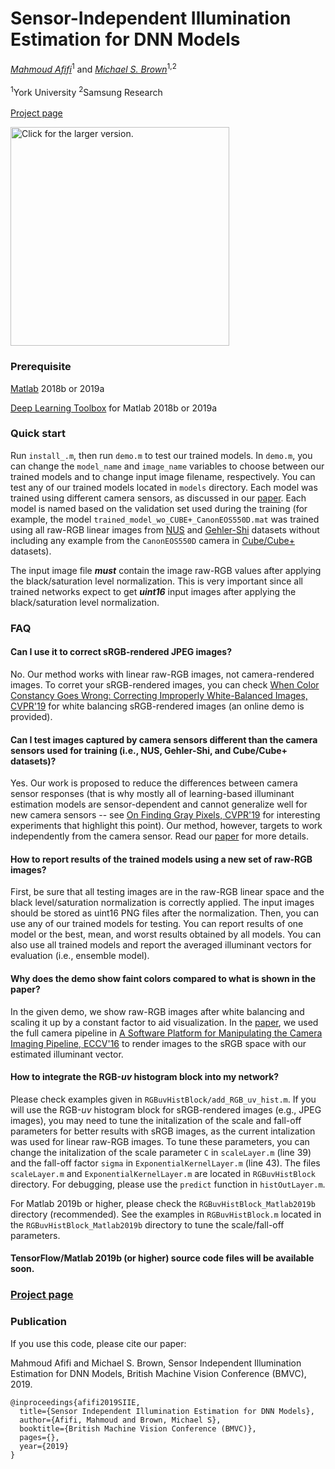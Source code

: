 # Sensor-Independent Illumination Estimation for DNN Models
*[Mahmoud Afifi](https://sites.google.com/view/mafifi)*<sup>1</sup> and *[Michael S. Brown](http://www.cse.yorku.ca/~mbrown/)*<sup>1,2</sup>
<br></br><sup>1</sup>York University  <sup>2</sup>Samsung Research
<br></br>[Project page](http://cvil.eecs.yorku.ca/projects/public_html/siie/index.html)

<img src="https://drive.google.com/uc?export=view&id=1wwu-vpAl1mh8qcXqvhTpJHGlxuaam-Me" style="width: 350px; max-width: 100%; height: auto" title="Click for the larger version." />


### Prerequisite
[Matlab](https://www.mathworks.com/downloads/) 2018b or 2019a

[Deep Learning Toolbox](https://www.mathworks.com/products/deep-learning.html) for Matlab 2018b or 2019a

### Quick start
Run `install_.m`, then run `demo.m` to test our trained models. In `demo.m`, you can change the `model_name` and `image_name` variables to choose between our trained models and to change input image filename, respectively. You can test any of our trained models located in `models` directory. Each model was trained using different camera sensors, as discussed in our [paper](http://cvil.eecs.yorku.ca/projects/public_html/siie/files/0105.pdf). Each model is named based on the validation set used during the training (for example, the model `trained_model_wo_CUBE+_CanonEOS550D.mat` was trained using all raw-RGB linear images from <a href="https://cvil.eecs.yorku.ca/projects/public_html/illuminant/illuminant.html">NUS</a> and <a href="https://www.cs.sfu.ca/~colour/data/shi_gehler/">Gehler-Shi</a> datasets without including any example from the `CanonEOS550D` camera in <a href="https://ipg.fer.hr/ipg/resources/color_constancy">Cube/Cube+</a> datasets). 

The input image file <b><i>must</i></b> contain the image raw-RGB values after applying the black/saturation level normalization. This is very important since all trained networks expect to get <b><i>uint16</i></b> input images after applying the black/saturation level normalization.

### FAQ
#### Can I use it to correct sRGB-rendered JPEG images?
No. Our method works with linear raw-RGB images, not camera-rendered images. To corret your sRGB-rendered images, you can check <a href="https://cvil.eecs.yorku.ca/projects/public_html/sRGB_WB_correction/index.html">When Color Constancy Goes Wrong: 
Correcting Improperly White-Balanced Images, CVPR'19</a> for white balancing sRGB-rendered images (an online demo is provided).</p>

#### Can I test images captured by camera sensors different than the camera sensors used for training (i.e., NUS, Gehler-Shi, and Cube/Cube+ datasets)?
Yes. Our work is proposed to reduce the differences between camera sensor responses (that is why mostly all of learning-based illuminant estimation models are sensor-dependent and cannot generalize well for new camera sensors -- see <a href="https://arxiv.org/pdf/1901.03198.pdf">On Finding Gray Pixels, CVPR'19</a> for interesting experiments that highlight this point). Our method, however, targets to work independently from the camera sensor. Read our [paper](http://cvil.eecs.yorku.ca/projects/public_html/siie/files/0105.pdf) for more details.

#### How to report results of the trained models using a new set of raw-RGB images?
First, be sure that all testing images are in the raw-RGB linear space and the black level/saturation normalization is correctly applied. The input images should be stored as uint16 PNG files after the normalization. Then, you can use any of our trained models for testing. You can report results of one model or the best, mean, and worst results obtained by all models. You can also use all trained models and report the averaged illuminant vectors for evaluation (i.e., ensemble model).

#### Why does the demo show faint colors compared to what is shown in the paper?
In the given demo, we show raw-RGB images after white balancing and scaling it up by a constant factor to aid visualization. In the [paper](http://cvil.eecs.yorku.ca/projects/public_html/siie/files/0105.pdf), we used the full camera pipeline in <a href="https://karaimer.github.io/camera-pipeline/">A Software Platform for Manipulating the Camera Imaging Pipeline, ECCV'16</a> to render images to the sRGB space with our estimated illuminant vector.


#### How to integrate the RGB-*uv* histogram block into my network?
Please check examples given in `RGBuvHistBlock/add_RGB_uv_hist.m`. If you will use the RGB-*uv* histogram block for sRGB-rendered images (e.g., JPEG images), you may need to tune the initalization of the scale and fall-off parameters for better results with sRGB images, as the current intalization was used for linear raw-RGB images. To tune these parameters, you can change the initalization of the scale parameter `C` in `scaleLayer.m` (line 39) and the fall-off factor `sigma` in `ExponentialKernelLayer.m` (line 43). The files `scaleLayer.m` and `ExponentialKernelLayer.m` are located in `RGBuvHistBlock` directory. For debugging, please use the `predict` function in `histOutLayer.m`.

For Matlab 2019b or higher, please check the `RGBuvHistBlock_Matlab2019b` directory (recommended). See the examples in `RGBuvHistBlock.m` located in the `RGBuvHistBlock_Matlab2019b` directory to tune the scale/fall-off parameters.

#### TensorFlow/Matlab 2019b (or higher) source code files will be available soon.


### [Project page](http://cvil.eecs.yorku.ca/projects/public_html/siie/index.html)

### Publication

If you use this code, please cite our paper:


Mahmoud Afifi and Michael S. Brown, Sensor Independent Illumination Estimation for DNN Models, British Machine Vision Conference (BMVC), 2019.


```
@inproceedings{afifi2019SIIE,
  title={Sensor Independent Illumination Estimation for DNN Models},
  author={Afifi, Mahmoud and Brown, Michael S},
  booktitle={British Machine Vision Conference (BMVC)},
  pages={},
  year={2019}
}
```


